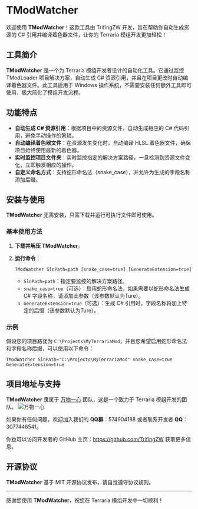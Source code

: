 # TModWatcher

欢迎使用 **TModWatcher**！这款工具由 TrifingZW 开发，旨在帮助你自动生成资源的 C# 引用并编译着色器文件，让你的 Terraria
模组开发更加轻松！

## 工具简介

**TModWatcher** 是一个为 Terraria 模组开发者设计的自动化工具。它通过监控 TModLoader 项目解决方案，自动生成 C#
资源引用，并且在项目更改时自动编译着色器文件。此工具适用于 Windows 操作系统，不需要安装任何额外工具即可使用，极大简化了模组开发流程。

## 功能特点

- **自动生成 C# 资源引用**：根据项目中的资源文件，自动生成相应的 C# 代码引用，避免手动操作的繁琐。
- **自动编译着色器文件**：在资源发生变化时，自动编译 HLSL 着色器文件，确保项目始终使用最新的着色器。
- **实时监控项目文件夹**：实时监控指定的解决方案路径，一旦检测到资源文件变化，立即触发相应的操作。
- **自定义命名方式**：支持蛇形命名法（snake_case），并允许为生成的字段名称添加后缀。

## 安装与使用

**TModWatcher** 无需安装，只需下载并运行可执行文件即可使用。

### 基本使用方法

1. **下载并解压 TModWatcher**。

2. **运行命令**：
   ```shell
   TModWatcher SlnPath=path [snake_case=true] [GenerateExtension=true]
   ```
    - `SlnPath=path`：指定要监控的解决方案路径。
    - `snake_case=true`（可选）：启用蛇形命名法，如果需要以蛇形命名法生成 C# 字段名称，请添加此参数（该参数默认为Ture）。
    - `GenerateExtension=true`（可选）：生成 C# 引用时，字段名称将加上特定的后缀（该参数默认为Ture）。

### 示例

假设您的项目路径为 `C:\Projects\MyTerrariaMod`，并且您希望启用蛇形命名法和字段名称后缀，可以使用以下命令：

```shell
TModWatcher SlnPath="C:\Projects\MyTerrariaMod" snake_case=true GenerateExtension=true
```

## 项目地址与支持

**TModWatcher** 隶属于 [万物一心](https://github.com/ForOne-Club) 团队，这是一个致力于 Terraria 模组开发的团队。
![万物一心](https://avatars.githubusercontent.com/u/179108262?s=200&v=4)

如果你有任何问题，欢迎加入我们的 **QQ群**：574904188 或者联系开发者 **QQ**：3077446541。

你也可以访问开发者的 GitHub 主页：https://github.com/TrifingZW 获取更多信息。

## 开源协议

**TModWatcher** 基于 MIT 开源协议发布，请自觉遵守协议规则。

---

感谢您使用 **TModWatcher**，祝您在 Terraria 模组开发中一切顺利！
